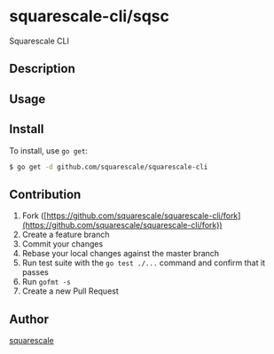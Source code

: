 # squarescale-cli/sqsc

Squarescale CLI

## Description

## Usage

## Install

To install, use `go get`:

```bash
$ go get -d github.com/squarescale/squarescale-cli
```

## Contribution

1. Fork ([https://github.com/squarescale/squarescale-cli/fork](https://github.com/squarescale/squarescale-cli/fork))
1. Create a feature branch
1. Commit your changes
1. Rebase your local changes against the master branch
1. Run test suite with the `go test ./...` command and confirm that it passes
1. Run `gofmt -s`
1. Create a new Pull Request

## Author

[squarescale](https://github.com/squarescale)

